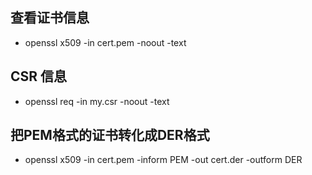 ## 查看证书信息
- openssl x509 -in cert.pem -noout -text

## CSR 信息
- openssl req -in my.csr -noout -text

## 把PEM格式的证书转化成DER格式
- openssl x509 -in cert.pem -inform PEM -out cert.der -outform DER